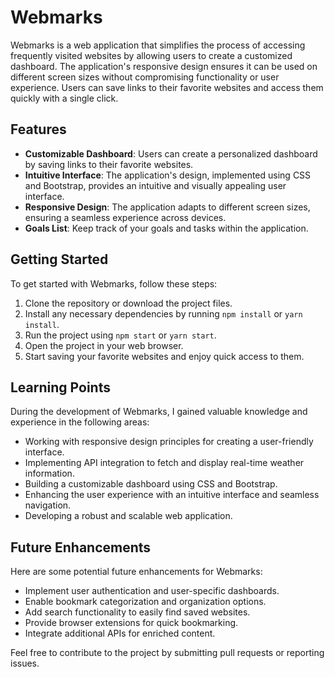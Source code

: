 # Webmarks

Webmarks is a web application that simplifies the process of accessing frequently visited websites by allowing users to create a customized dashboard. The application's responsive design ensures it can be used on different screen sizes without compromising functionality or user experience. Users can save links to their favorite websites and access them quickly with a single click.

## Features

- **Customizable Dashboard**: Users can create a personalized dashboard by saving links to their favorite websites.
- **Intuitive Interface**: The application's design, implemented using CSS and Bootstrap, provides an intuitive and visually appealing user interface.
- **Responsive Design**: The application adapts to different screen sizes, ensuring a seamless experience across devices.
- **Goals List**: Keep track of your goals and tasks within the application.

## Getting Started

To get started with Webmarks, follow these steps:

1. Clone the repository or download the project files.
2. Install any necessary dependencies by running `npm install` or `yarn install`.
3. Run the project using `npm start` or `yarn start`.
4. Open the project in your web browser.
5. Start saving your favorite websites and enjoy quick access to them.

## Learning Points

During the development of Webmarks, I gained valuable knowledge and experience in the following areas:

- Working with responsive design principles for creating a user-friendly interface.
- Implementing API integration to fetch and display real-time weather information.
- Building a customizable dashboard using CSS and Bootstrap.
- Enhancing the user experience with an intuitive interface and seamless navigation.
- Developing a robust and scalable web application.

## Future Enhancements

Here are some potential future enhancements for Webmarks:

- Implement user authentication and user-specific dashboards.
- Enable bookmark categorization and organization options.
- Add search functionality to easily find saved websites.
- Provide browser extensions for quick bookmarking.
- Integrate additional APIs for enriched content.

Feel free to contribute to the project by submitting pull requests or reporting issues.

